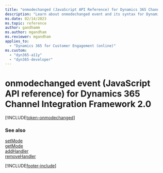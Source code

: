 ```yaml
---
title: "onmodechanged (JavaScript API Reference) for Dynamics 365 Channel Integration Framework 2.0 | MicrosoftDocs"
description: "Learn about onmodechanged event and its syntax for Dynamics 365 Channel Integration Framework 2.0."
ms.date: 02/14/2023
ms.topic: reference
author: gandhamm
ms.author: mgandham
ms.reviewer: mgandham
applies_to: 
  - "Dynamics 365 for Customer Engagement (online)"
ms.custom: 
  - "dyn365-a11y"
  - "dyn365-developer"
---
```


# onmodechanged event (JavaScript API reference) for Dynamics 365 Channel Integration Framework 2.0

[!INCLUDE[token-onmodechanged](../../../../shared/token-onmodechanged.md)]

### See also

[setMode](../../../../v1/develop/reference/microsoft-ciframework/setMode.md)  
[getMode](../../../../v1/develop/reference/microsoft-ciframework/getMode.md)  
[addHandler](../../../../v1/develop/reference/microsoft-ciframework/addHandler.md)  
[removeHandler](../../../../v1/develop/reference/microsoft-ciframework/removeHandler.md)  

[!INCLUDE[footer-include](../../../../../includes/footer-banner.md)]
